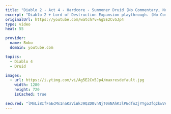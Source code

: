 ```yaml
---
title: "Diablo 2 - Act 4 - Hardcore - Summoner Druid (No Commentary, No Music)"
excerpt: "Diablo 2 + Lord of Destruction Expansion playthrough. (No Commentary, No Music) Character: Summoner Druid Level: 23-24 Game Mode: Normal - Hardcore ..."
originalUrl: https://youtube.com/watch?v=Ag5E2Cv5Jp4
type: video
heat: 55

provider:
  name: Bobo
  domain: youtube.com

topics:
  - Diablo 4
  - Druid

images:
  - url: https://i.ytimg.com/vi/Ag5E2Cv5Jp4/maxresdefault.jpg
    width: 1280
    height: 720
    isCached: true

secured: "lMmLi8IfFaEcMs1naKaViWkJ9QZD0vnNjT0mNAhK3lPEdfnZjYYgo3fqzkwVAi4P1XJEvyOOcOcfdjJN+ym8aGKVJp/aGpwTuKFLWrm94NypS0s6GhZ29BHCvnC1UYsnO2mhenjK5As/mrUAdnEzI7rqWI0iHQ39JgPhUWc1nOXQGFYidRtnTZkrKmQw5iDP6cS2pg/ylQZyL6IVSKqLQ7j6zluv3qTWeMT6OT47uWd6dNWzlFiNVkP9/OnjVedkUom6GIyCUrp2jvToLDu25DT2f76l3StrZ640c6xTo1hl1H4//IW3pi85zfSaXHeEGkTEKMh9hPYEAvTJnSr3oMiqs4ch7S/3aFA6FlO5fPj3BIfcDwV+Kymp6dPzPU/OBTJTVs4qS4QGGk+Vder2Qg==;VUHCpfDCN3Hgr+swgti82g=="
---
```


